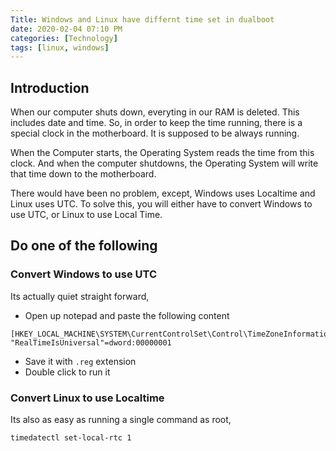 ```yaml
---
Title: Windows and Linux have differnt time set in dualboot
date: 2020-02-04 07:10 PM
categories: [Technology]
tags: [linux, windows]
---
```


## Introduction
When our computer shuts down, everyting in our RAM is deleted. This includes date and time. So, in order to keep the time running, there is a special clock in the motherboard. It is supposed to be always running.

When the Computer starts, the Operating System reads the time from this clock. And when the computer shutdowns, the Operating System will write that time down to the motherboard.

There would have been no problem, except, Windows uses Localtime and Linux uses UTC. To solve this, you will either have to convert Windows to use UTC, or Linux to use Local Time.
## Do one of the following
### Convert Windows to use UTC
Its actually quiet straight forward,

* Open up notepad and paste the following content
```
[HKEY_LOCAL_MACHINE\SYSTEM\CurrentControlSet\Control\TimeZoneInformation]
"RealTimeIsUniversal"=dword:00000001
```
* Save it with ``.reg`` extension
* Double click to run it

### Convert Linux to use Localtime
Its also as easy as running a single command as root,
```bash
timedatectl set-local-rtc 1
```
